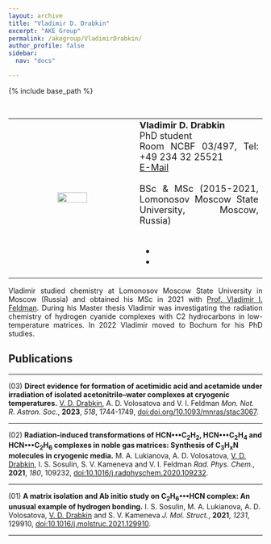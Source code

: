```yaml
---
layout: archive
title: "Vladimir D. Drabkin"
excerpt: "AKE Group"
permalink: /akegroup/VladimirDrabkin/
author_profile: false
sidebar:
  nav: "docs"

---
```


{% include base_path %}

<font size="2"><br/></font>
<table> <style>table, th, td {border: transparent;}</style> <tr>
<td style="width:50%;" align="center" valign="middle"><img src="https://AKEckhardt.github.io/images/VladimirDrabkin.jpg" width="50%" height="auto%" align="middle"></td>
<td style="width:50%;" align="justify" valign="middle">
<font size="4">
<b>Vladimir D. Drabkin</b><br/>
PhD student<br/>
Room NCBF 03/497, Tel: +49 234 32 25521<br/>
<a href="mailto:Vladimir.Drabkin@ruhr-uni-bochum.de">E-Mail</a><br/>
<br/>
BSc & MSc (2015-2021, Lomonosov Moscow State University, Moscow, Russia)<br/>
<br/>
<div class="page__footer-follow">
<ul class="social-icons">
<li><a href="https://www.researchgate.net/profile/Vladimir-Drabkin"><i class="ai ai-researchgate-square ai-3x" style="color:rgb(73,78,82)" aria-hidden="true"></i></a></li>
<li><a href="https://orcid.org/0000-0001-8597-9059"><i class="ai ai-orcid-square ai-3x" style="color:rgb(73,78,82)" aria-hidden="true"></i></a></li>
</ul>
</div>
</font>
</td>
</tr></table>

<p style='text-align: justify;'>
Vladimir studied chemistry at Lomonosov Moscow State University in Moscow (Russia) and obtained his MSc in 2021 with <a href="https://rad.chem.msu.ru/wordpress/?lang=en">Prof. Vladimir I. Feldman</a>. During his Master thesis Vladimir was investigating the radiation chemistry of hydrogen cyanide complexes with C2 hydrocarbons in low-temperature matrices. In 2022 Vladimir moved to Bochum for his PhD studies.
</p>




Publications
------
___

(03) <b>Direct evidence for formation of acetimidic acid and acetamide under irradiation of isolated acetonitrile–water complexes at cryogenic temperatures.</b> <u>V. D. Drabkin</u>, A. D. Volosatova and V. I. Feldman <i>Mon. Not. R. Astron. Soc.</i>, <b>2023</b>, <i>518</i>, 1744-1749, [doi:doi.org/10.1093/mnras/stac3067](https://doi.org/10.1093/mnras/stac3067).


___

(02) <b>Radiation-induced transformations of HCN•••C<sub>2</sub>H<sub>2</sub>, HCN•••C<sub>2</sub>H<sub>4</sub> and HCN•••C<sub>2</sub>H<sub>6</sub> complexes in noble gas matrices: Synthesis of C<sub>3</sub>H<sub>x</sub>N molecules in cryogenic media.</b> M. A. Lukianova, A. D. Volosatova, <u>V. D. Drabkin</u>, I. S. Sosulin, S. V. Kameneva and V. I. Feldman <i>Rad. Phys. Chem.</i>, <b>2021</b>, <i>180</i>, 109232, [doi:10.1016/j.radphyschem.2020.109232](https://doi.org/10.1016/j.radphyschem.2020.109232).


___

(01) <b>A matrix isolation and Ab initio study on C<sub>2</sub>H<sub>6</sub>•••HCN complex: An unusual example of hydrogen bonding.</b> I. S. Sosulin, M. A. Lukianova, A. D. Volosatova, <u>V. D. Drabkin</u> and S. V. Kameneva <i>J. Mol. Struct.</i>, <b>2021</b>, <i>1231</i>, 129910, [doi:10.1016/j.molstruc.2021.129910](https://doi.org/10.1016/j.molstruc.2021.129910).


___







